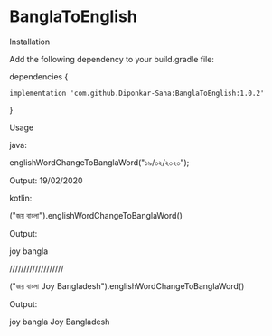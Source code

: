 # BanglaToEnglish

Installation

Add the following dependency to your build.gradle file:


dependencies {

    implementation 'com.github.Diponkar-Saha:BanglaToEnglish:1.0.2'
    
}

Usage

java: 

englishWordChangeToBanglaWord("১৯/০২/২০২০");

Output:
19/02/2020


kotlin:

("জয় বাংলা").englishWordChangeToBanglaWord()

Output:

joy bangla

///////////////////

("জয় বাংলা Joy Bangladesh").englishWordChangeToBanglaWord()

Output:

joy bangla Joy Bangladesh

